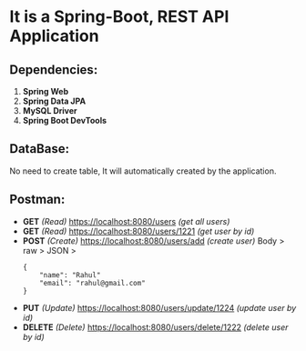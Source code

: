 # It is a Spring-Boot, REST API Application
## Dependencies:
1. **Spring Web**
2. **Spring Data JPA**
3. **MySQL Driver**
4. **Spring Boot DevTools**

## DataBase:
No need to create table, It will automatically created by the application.

## Postman:
- **GET** *(Read)* <https://localhost:8080/users> *(get all users)*
- **GET** *(Read)* <https://localhost:8080/users/1221> *(get user by id)*
- **POST** *(Create)* <https://localhost:8080/users/add> *(create user)*
    Body > raw > JSON >
    ```
    {
        "name": "Rahul"
        "email": "rahul@gmail.com"
    }
    ```
- **PUT** *(Update)* <https://localhost:8080/users/update/1224> *(update user by id)*
- **DELETE** *(Delete)* <https://localhost:8080/users/delete/1222> *(delete user by id)*
